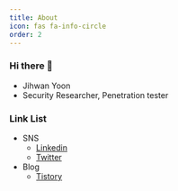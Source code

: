 ```yaml
---
title: About
icon: fas fa-info-circle
order: 2
---
```


### Hi there 👋
- Jihwan Yoon
- Security Researcher, Penetration tester

### Link List
- SNS
  - [Linkedin](https://www.linkedin.com/in/blackcon/)
  - [Twitter](https://twitter.com/jh_blank)
- Blog
  - [Tistory](https://blackcon.tistory.com/)
